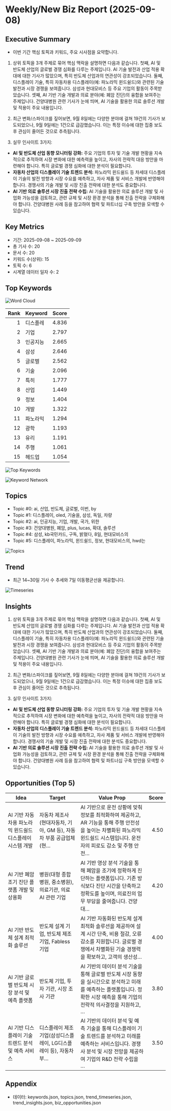 # Weekly/New Biz Report (2025-09-08)

## Executive Summary

- 이번 기간 핵심 토픽과 키워드, 주요 시사점을 요약합니다.

1) 상위 토픽을 3개 주제로 묶어 핵심 맥락을 설명하면 다음과 같습니다. 첫째, AI 및 반도체 산업의 글로벌 경쟁 심화를 다루는 주제입니다. AI 기술 발전과 산업 적용 확대에 대한 기사가 많았으며, 특히 반도체 산업과의 연관성이 강조되었습니다.  둘째, 디스플레이 기술, 특히 자동차용 디스플레이(예: 파노라믹 윈드쉴드)와 관련된 기술 발전과 시장 경쟁을 보여줍니다. 삼성과 현대모비스 등 주요 기업의 활동이 주목받았습니다. 셋째, AI 기반 기술 개발과 의료 분야(예: 폐암 진단)의 융합을 보여주는 주제입니다.  건양대병원 관련 기사가 눈에 띄며, AI 기술을 활용한 의료 솔루션 개발 및 적용이 주요 내용입니다.


2) 최근 변화/스파이크를 짚어보면, 9월 8일에는 다양한 분야에 걸쳐 19건의 기사가 보도되었으나, 9월 9일에는 1건으로 급감했습니다. 이는 특정 이슈에 대한 집중 보도 후 관심이 줄어든 것으로 추측됩니다.


3) 실무 인사이트 3가지:

* **AI 및 반도체 산업 동향 모니터링 강화:**  주요 기업의 투자 및 기술 개발 현황을 지속적으로 추적하여 시장 변화에 대한 예측력을 높이고,  자사의 전략적 대응 방안을 마련해야 합니다.  특히 글로벌 경쟁 심화에 대한 분석이 필요합니다.
* **자동차 산업의 디스플레이 기술 트렌드 분석:**  파노라믹 윈드쉴드 등 차세대 디스플레이 기술의 발전 방향과 시장 수요를 예측하고,  자사 제품 및 서비스 개발에 반영해야 합니다.  경쟁사의 기술 개발 및 시장 진출 전략에 대한 분석도 중요합니다.
* **AI 기반 의료 솔루션 시장 진출 전략 수립:**  AI 기술을 활용한 의료 솔루션 개발 및 사업화 가능성을 검토하고,  관련 규제 및 시장 환경 분석을 통해  진출 전략을 구체화해야 합니다.  건양대병원 사례 등을 참고하여  협력 및 파트너십 구축 방안을 모색할 수 있습니다.

## Key Metrics

- 기간: 2025-09-08 ~ 2025-09-09
- 총 기사 수: 20
- 문서 수: 20
- 키워드 수(상위): 15
- 토픽 수: 6
- 시계열 데이터 일자 수: 2

## Top Keywords

![Word Cloud](fig/wordcloud.png)

| Rank | Keyword | Score |
|---:|---|---:|
| 1 | 디스플레 | 4.836 |
| 2 | 기업 | 2.797 |
| 3 | 인공지능 | 2.665 |
| 4 | 삼성 | 2.646 |
| 5 | 글로벌 | 2.562 |
| 6 | 기술 | 2.096 |
| 7 | 특히 | 1.777 |
| 8 | 산업 | 1.449 |
| 9 | 정보 | 1.404 |
| 10 | 개발 | 1.322 |
| 11 | 파노라믹 | 1.294 |
| 12 | 광학 | 1.193 |
| 13 | 유리 | 1.191 |
| 14 | 주행 | 1.061 |
| 15 | 헤드업 | 1.054 |

![Top Keywords](fig/top_keywords.png)

![Keyword Network](fig/keyword_network.png)

## Topics

- Topic #0: ai, 산업, 반도체, 글로벌, 이번, by
- Topic #1: 디스플레이, oled, 기술을, 삼성, 독일, 차량
- Topic #2: ai, 인공지능, 기업, 개발, 국가, 위한
- Topic #3: 건양대병원, 폐암, plus, lucas, 확대, 솔루션
- Topic #4: 삼성, kb국민카드, 구독, 밝혔다, 8일, 현대모비스의
- Topic #5: 디스플레이, 파노라믹, 윈드쉴드, 정보, 현대모비스의, hwd는

![Topics](fig/topics.png)

## Trend

- 최근 14~30일 기사 수 추세와 7일 이동평균선을 제공합니다.

![Timeseries](fig/timeseries.png)

## Insights

1) 상위 토픽을 3개 주제로 묶어 핵심 맥락을 설명하면 다음과 같습니다. 첫째, AI 및 반도체 산업의 글로벌 경쟁 심화를 다루는 주제입니다. AI 기술 발전과 산업 적용 확대에 대한 기사가 많았으며, 특히 반도체 산업과의 연관성이 강조되었습니다.  둘째, 디스플레이 기술, 특히 자동차용 디스플레이(예: 파노라믹 윈드쉴드)와 관련된 기술 발전과 시장 경쟁을 보여줍니다. 삼성과 현대모비스 등 주요 기업의 활동이 주목받았습니다. 셋째, AI 기반 기술 개발과 의료 분야(예: 폐암 진단)의 융합을 보여주는 주제입니다.  건양대병원 관련 기사가 눈에 띄며, AI 기술을 활용한 의료 솔루션 개발 및 적용이 주요 내용입니다.


2) 최근 변화/스파이크를 짚어보면, 9월 8일에는 다양한 분야에 걸쳐 19건의 기사가 보도되었으나, 9월 9일에는 1건으로 급감했습니다. 이는 특정 이슈에 대한 집중 보도 후 관심이 줄어든 것으로 추측됩니다.


3) 실무 인사이트 3가지:

* **AI 및 반도체 산업 동향 모니터링 강화:**  주요 기업의 투자 및 기술 개발 현황을 지속적으로 추적하여 시장 변화에 대한 예측력을 높이고,  자사의 전략적 대응 방안을 마련해야 합니다.  특히 글로벌 경쟁 심화에 대한 분석이 필요합니다.
* **자동차 산업의 디스플레이 기술 트렌드 분석:**  파노라믹 윈드쉴드 등 차세대 디스플레이 기술의 발전 방향과 시장 수요를 예측하고,  자사 제품 및 서비스 개발에 반영해야 합니다.  경쟁사의 기술 개발 및 시장 진출 전략에 대한 분석도 중요합니다.
* **AI 기반 의료 솔루션 시장 진출 전략 수립:**  AI 기술을 활용한 의료 솔루션 개발 및 사업화 가능성을 검토하고,  관련 규제 및 시장 환경 분석을 통해  진출 전략을 구체화해야 합니다.  건양대병원 사례 등을 참고하여  협력 및 파트너십 구축 방안을 모색할 수 있습니다.

## Opportunities (Top 5)

| Idea | Target | Value Prop | Score |
|---|---|---|---:|
| AI 기반 자동차용 파노라믹 윈드쉴드 디스플레이 시스템 개발 | 자동차 제조사(현대자동차, 기아, GM 등), 자동차 부품 공급업체(현… | AI 기반으로 운전 상황에 맞춰 정보를 최적화하여 제공하고, AR 기능을 통해 주행 안전성을 높이는 차별화된 파노라믹 윈드쉴드 시스템입니다.  운전자의 피로도 감소 및 주행 안전… | 4.50 |
| AI 기반 폐암 조기 진단 플랫폼 개발 및 상용화 | 병원(대형 종합병원, 중소병원), 의료기관, 의료 AI 관련 기업 | AI 기반 영상 분석 기술을 통해 폐암을 조기에 정확하게 진단하는 플랫폼입니다.  기존 방식보다 진단 시간을 단축하고 정확도를 높이며, 의료진의 업무 부담을 줄여줍니다.  건양대… | 4.20 |
| AI 기반 반도체 설계 최적화 솔루션 | 반도체 설계 기업, 반도체 제조 기업, Fabless 기업 | AI 기반 자동화된 반도체 설계 최적화 솔루션을 제공하여 설계 시간 단축, 비용 절감, 오류 감소를 지원합니다.  글로벌 경쟁에서 차별화된 기술 경쟁력을 확보하고, 고객의 생산성… | 4.00 |
| AI 기반 글로벌 반도체 시장 분석 및 예측 플랫폼 | 반도체 기업, 투자 기관, 시장 조사 기관 | AI 기반의 데이터 분석 기술을 통해 글로벌 반도체 시장 동향을 실시간으로 분석하고 미래를 예측하는 플랫폼입니다.  정확한 시장 예측을 통해 기업의 전략적 의사결정을 지원하고, … | 3.80 |
| AI 기반 디스플레이 기술 트렌드 분석 및 예측 서비스 | 디스플레이 제조 기업(삼성디스플레이, LG디스플레이 등),  자동차 부… | AI 기반의 데이터 분석 및 예측 기술을 통해 디스플레이 기술 트렌드를 분석하고 미래를 예측하는 서비스입니다.  경쟁사 분석 및 시장 전망을 제공하여 기업의 R&D 전략 수립을 … | 3.50 |

## Appendix

- 데이터: keywords.json, topics.json, trend_timeseries.json, trend_insights.json, biz_opportunities.json